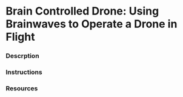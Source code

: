 # Brain Controlled Drone: Using Brainwaves to Operate a Drone in Flight

### Descrption

### Instructions

### Resources

